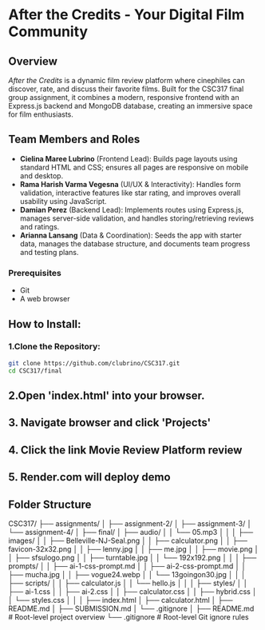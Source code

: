 # After the Credits - Your Digital Film Community

## Overview
*After the Credits* is a dynamic film review platform where cinephiles can discover, rate, and discuss their favorite films. Built for the CSC317 final group assignment, it combines a modern, responsive frontend with an Express.js backend and MongoDB database, creating an immersive space for film enthusiasts.

## Team Members and Roles
- **Cielina Maree Lubrino** (Frontend Lead): Builds page layouts using standard HTML and CSS; ensures all pages are responsive on mobile and desktop.
- **Rama Harish Varma Vegesna** (UI/UX & Interactivity): Handles form validation, interactive features like star rating, and improves overall usability using JavaScript.
- **Damian Perez** (Backend Lead): Implements routes using Express.js, manages server-side validation, and handles storing/retrieving reviews and ratings.
- **Arianna Lansang** (Data & Coordination): Seeds the app with starter data, manages the database structure, and documents team progress and testing plans.

### Prerequisites

* Git
* A web browser

## How to Install:

### 1.Clone the Repository:

```bash
git clone https://github.com/clubrino/CSC317.git
cd CSC317/final
```


## 2.Open 'index.html' into your browser.


## 3. Navigate browser and click 'Projects'


## 4. Click the link Movie Review Platform review


## 5. Render.com will deploy demo




## Folder Structure

CSC317/
├── assignments/
│   ├── assignment-2/
│   ├── assignment-3/
│   └── assignment-4/
│
├── final/
│   ├── audio/
│   │   └── 05.mp3
│   │
│   ├── images/
│   │   ├── Belleville-NJ-Seal.png
│   │   ├── calculator.png
│   │   ├── favicon-32x32.png
│   │   ├── lenny.jpg
│   │   ├── me.jpg
│   │   ├── movie.png
│   │   ├── sfsulogo.png
│   │   ├── turntable.jpg
│   │   └── 192x192.png
│   │
│   ├── prompts/
│   │   ├── ai-1-css-prompt.md
│   │   ├── ai-2-css-prompt.md
│   │   ├── mucha.jpg
│   │   ├── vogue24.webp
│   │   └── 13goingon30.jpg
│   │
│   ├── scripts/
│   │   ├── calculator.js
│   │   └── hello.js
│   │
│   ├── styles/
│   │   ├── ai-1.css
│   │   ├── ai-2.css
│   │   ├── calculator.css
│   │   ├── hybrid.css
│   │   └── styles.css
│   │
│   ├── index.html
│   ├── calculator.html
│   ├── README.md
│   ├── SUBMISSION.md
│   └── .gitignore
│
├── README.md          # Root-level project overview
└── .gitignore         # Root-level Git ignore rules
